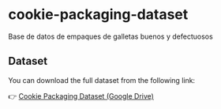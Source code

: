 # cookie-packaging-dataset
Base de datos de empaques de galletas buenos y defectuosos
## Dataset

You can download the full dataset from the following link:

👉 [Cookie Packaging Dataset (Google Drive)]([https://drive.google.com/your-link-here](https://drive.google.com/drive/folders/11nnwsYAOQbcai7attpnob96nfGpT3QO4?usp=sharing))
